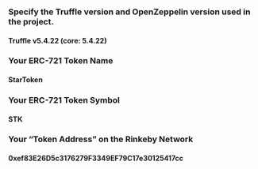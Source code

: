 ### Specify the Truffle version and OpenZeppelin version used in the project.
#### Truffle v5.4.22 (core: 5.4.22)
### Your ERC-721 Token Name
#### StarToken
### Your ERC-721 Token Symbol
#### STK
### Your “Token Address” on the Rinkeby Network
#### 0xef83E26D5c3176279F3349EF79C17e30125417cc